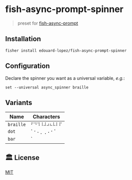 # fish-async-prompt-spinner

> preset for [fish-async-prompt](https://github.com/acomagu/fish-async-prompt/)

## Installation

    fisher install edouard-lopez/fish-async-prompt-spinner

## Configuration

Declare the spinner you want as a universal variable, _e.g._:

    set --universal async_spinner braille

## Variants

| Name      | Characters   |
| --------- | ------------ |
| `braille` | `⠋⠙⠹⠸⠼⠴⠦⠧⠇⠏` |
| `dot`     | `⠁⠂⠄⡀⢀⠠⠐⠈`   |
| `bar`     | `|/-\`       |

## :classical_building: License

[MIT][MIT]


[MIT]: LICENSE.md
